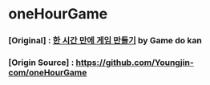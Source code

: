 # oneHourGame

### [Original] : [한 시간 만에 게임 만들기](https://www.yes24.com/Product/Goods/141835517) by Game do kan
### [Origin Source] : https://github.com/Youngjin-com/oneHourGame  
